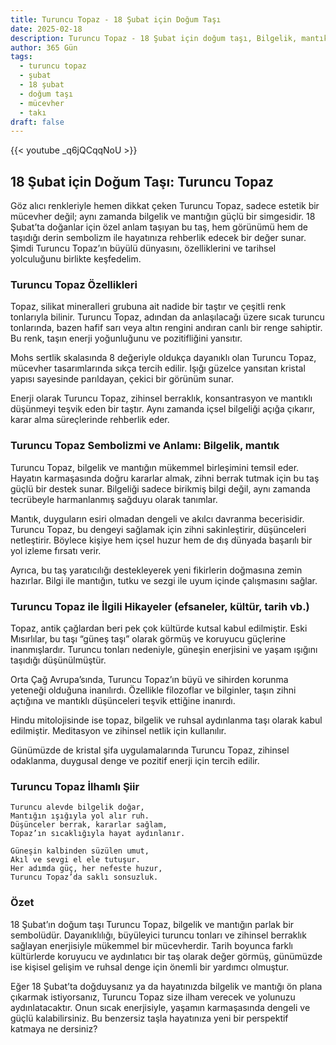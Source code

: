 ```yaml
---
title: Turuncu Topaz - 18 Şubat için Doğum Taşı
date: 2025-02-18
description: Turuncu Topaz - 18 Şubat için doğum taşı, Bilgelik, mantık sembolü. Bu özel taşın derin anlamını öğrenin.
author: 365 Gün
tags:
  - turuncu topaz
  - şubat
  - 18 şubat
  - doğum taşı
  - mücevher
  - takı
draft: false
---
```


{{< youtube _q6jQCqqNoU >}}

## 18 Şubat için Doğum Taşı: Turuncu Topaz

Göz alıcı renkleriyle hemen dikkat çeken Turuncu Topaz, sadece estetik bir mücevher değil; aynı zamanda bilgelik ve mantığın güçlü bir simgesidir. 18 Şubat’ta doğanlar için özel anlam taşıyan bu taş, hem görünümü hem de taşıdığı derin sembolizm ile hayatınıza rehberlik edecek bir değer sunar. Şimdi Turuncu Topaz’ın büyülü dünyasını, özelliklerini ve tarihsel yolculuğunu birlikte keşfedelim.

### Turuncu Topaz Özellikleri

Topaz, silikat mineralleri grubuna ait nadide bir taştır ve çeşitli renk tonlarıyla bilinir. Turuncu Topaz, adından da anlaşılacağı üzere sıcak turuncu tonlarında, bazen hafif sarı veya altın rengini andıran canlı bir renge sahiptir. Bu renk, taşın enerji yoğunluğunu ve pozitifliğini yansıtır.

Mohs sertlik skalasında 8 değeriyle oldukça dayanıklı olan Turuncu Topaz, mücevher tasarımlarında sıkça tercih edilir. Işığı güzelce yansıtan kristal yapısı sayesinde parıldayan, çekici bir görünüm sunar.

Enerji olarak Turuncu Topaz, zihinsel berraklık, konsantrasyon ve mantıklı düşünmeyi teşvik eden bir taştır. Aynı zamanda içsel bilgeliği açığa çıkarır, karar alma süreçlerinde rehberlik eder.

### Turuncu Topaz Sembolizmi ve Anlamı: Bilgelik, mantık

Turuncu Topaz, bilgelik ve mantığın mükemmel birleşimini temsil eder. Hayatın karmaşasında doğru kararlar almak, zihni berrak tutmak için bu taş güçlü bir destek sunar. Bilgeliği sadece birikmiş bilgi değil, aynı zamanda tecrübeyle harmanlanmış sağduyu olarak tanımlar.

Mantık, duyguların esiri olmadan dengeli ve akılcı davranma becerisidir. Turuncu Topaz, bu dengeyi sağlamak için zihni sakinleştirir, düşünceleri netleştirir. Böylece kişiye hem içsel huzur hem de dış dünyada başarılı bir yol izleme fırsatı verir.

Ayrıca, bu taş yaratıcılığı destekleyerek yeni fikirlerin doğmasına zemin hazırlar. Bilgi ile mantığın, tutku ve sezgi ile uyum içinde çalışmasını sağlar.

### Turuncu Topaz ile İlgili Hikayeler (efsaneler, kültür, tarih vb.)

Topaz, antik çağlardan beri pek çok kültürde kutsal kabul edilmiştir. Eski Mısırlılar, bu taşı “güneş taşı” olarak görmüş ve koruyucu güçlerine inanmışlardır. Turuncu tonları nedeniyle, güneşin enerjisini ve yaşam ışığını taşıdığı düşünülmüştür.

Orta Çağ Avrupa’sında, Turuncu Topaz’ın büyü ve sihirden korunma yeteneği olduğuna inanılırdı. Özellikle filozoflar ve bilginler, taşın zihni açtığına ve mantıklı düşünceleri teşvik ettiğine inanırdı.

Hindu mitolojisinde ise topaz, bilgelik ve ruhsal aydınlanma taşı olarak kabul edilmiştir. Meditasyon ve zihinsel netlik için kullanılır.

Günümüzde de kristal şifa uygulamalarında Turuncu Topaz, zihinsel odaklanma, duygusal denge ve pozitif enerji için tercih edilir.

### Turuncu Topaz İlhamlı Şiir

```
Turuncu alevde bilgelik doğar,
Mantığın ışığıyla yol alır ruh.
Düşünceler berrak, kararlar sağlam,
Topaz’ın sıcaklığıyla hayat aydınlanır.

Güneşin kalbinden süzülen umut,
Akıl ve sevgi el ele tutuşur.
Her adımda güç, her nefeste huzur,
Turuncu Topaz’da saklı sonsuzluk.
```

### Özet

18 Şubat’ın doğum taşı Turuncu Topaz, bilgelik ve mantığın parlak bir sembolüdür. Dayanıklılığı, büyüleyici turuncu tonları ve zihinsel berraklık sağlayan enerjisiyle mükemmel bir mücevherdir. Tarih boyunca farklı kültürlerde koruyucu ve aydınlatıcı bir taş olarak değer görmüş, günümüzde ise kişisel gelişim ve ruhsal denge için önemli bir yardımcı olmuştur.

Eğer 18 Şubat’ta doğduysanız ya da hayatınızda bilgelik ve mantığı ön plana çıkarmak istiyorsanız, Turuncu Topaz size ilham verecek ve yolunuzu aydınlatacaktır. Onun sıcak enerjisiyle, yaşamın karmaşasında dengeli ve güçlü kalabilirsiniz. Bu benzersiz taşla hayatınıza yeni bir perspektif katmaya ne dersiniz?